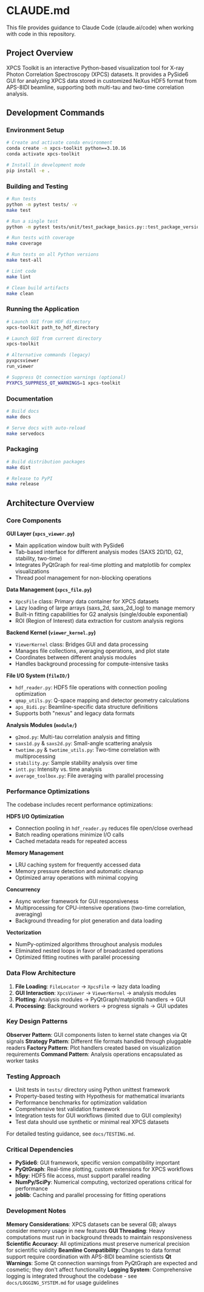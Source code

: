 # CLAUDE.md

This file provides guidance to Claude Code (claude.ai/code) when working with code in this repository.

## Project Overview

XPCS Toolkit is an interactive Python-based visualization tool for X-ray Photon Correlation Spectroscopy (XPCS) datasets. It provides a PySide6 GUI for analyzing XPCS data stored in customized NeXus HDF5 format from APS-8IDI beamline, supporting both multi-tau and two-time correlation analysis.

## Development Commands

### Environment Setup
```bash
# Create and activate conda environment
conda create -n xpcs-toolkit python==3.10.16
conda activate xpcs-toolkit

# Install in development mode
pip install -e .
```

### Building and Testing
```bash
# Run tests
python -m pytest tests/ -v
make test

# Run a single test
python -m pytest tests/unit/test_package_basics.py::test_package_version -v

# Run tests with coverage
make coverage

# Run tests on all Python versions
make test-all

# Lint code
make lint

# Clean build artifacts
make clean
```

### Running the Application
```bash
# Launch GUI from HDF directory
xpcs-toolkit path_to_hdf_directory

# Launch GUI from current directory
xpcs-toolkit

# Alternative commands (legacy)
pyxpcsviewer
run_viewer

# Suppress Qt connection warnings (optional)
PYXPCS_SUPPRESS_QT_WARNINGS=1 xpcs-toolkit
```

### Documentation
```bash
# Build docs
make docs

# Serve docs with auto-reload
make servedocs
```

### Packaging
```bash
# Build distribution packages
make dist

# Release to PyPI
make release
```

## Architecture Overview

### Core Components

**GUI Layer (`xpcs_viewer.py`)**
- Main application window built with PySide6
- Tab-based interface for different analysis modes (SAXS 2D/1D, G2, stability, two-time)
- Integrates PyQtGraph for real-time plotting and matplotlib for complex visualizations
- Thread pool management for non-blocking operations

**Data Management (`xpcs_file.py`)**
- `XpcsFile` class: Primary data container for XPCS datasets
- Lazy loading of large arrays (saxs_2d, saxs_2d_log) to manage memory
- Built-in fitting capabilities for G2 analysis (single/double exponential)
- ROI (Region of Interest) data extraction for custom analysis regions

**Backend Kernel (`viewer_kernel.py`)**
- `ViewerKernel` class: Bridges GUI and data processing
- Manages file collections, averaging operations, and plot state
- Coordinates between different analysis modules
- Handles background processing for compute-intensive tasks

**File I/O System (`fileIO/`)**
- `hdf_reader.py`: HDF5 file operations with connection pooling optimization
- `qmap_utils.py`: Q-space mapping and detector geometry calculations
- `aps_8idi.py`: Beamline-specific data structure definitions
- Supports both "nexus" and legacy data formats

**Analysis Modules (`module/`)**
- `g2mod.py`: Multi-tau correlation analysis and fitting
- `saxs1d.py` & `saxs2d.py`: Small-angle scattering analysis
- `twotime.py` & `twotime_utils.py`: Two-time correlation with multiprocessing
- `stability.py`: Sample stability analysis over time
- `intt.py`: Intensity vs. time analysis
- `average_toolbox.py`: File averaging with parallel processing

### Performance Optimizations

The codebase includes recent performance optimizations:

**HDF5 I/O Optimization**
- Connection pooling in `hdf_reader.py` reduces file open/close overhead
- Batch reading operations minimize I/O calls
- Cached metadata reads for repeated access

**Memory Management**
- LRU caching system for frequently accessed data
- Memory pressure detection and automatic cleanup
- Optimized array operations with minimal copying

**Concurrency**
- Async worker framework for GUI responsiveness
- Multiprocessing for CPU-intensive operations (two-time correlation, averaging)
- Background threading for plot generation and data loading

**Vectorization**
- NumPy-optimized algorithms throughout analysis modules
- Eliminated nested loops in favor of broadcasted operations
- Optimized fitting routines with parallel processing

### Data Flow Architecture

1. **File Loading**: `FileLocator` → `XpcsFile` → lazy data loading
2. **GUI Interaction**: `XpcsViewer` → `ViewerKernel` → analysis modules
3. **Plotting**: Analysis modules → PyQtGraph/matplotlib handlers → GUI
4. **Processing**: Background workers → progress signals → GUI updates

### Key Design Patterns

**Observer Pattern**: GUI components listen to kernel state changes via Qt signals
**Strategy Pattern**: Different file formats handled through pluggable readers
**Factory Pattern**: Plot handlers created based on visualization requirements
**Command Pattern**: Analysis operations encapsulated as worker tasks

### Testing Approach

- Unit tests in `tests/` directory using Python unittest framework
- Property-based testing with Hypothesis for mathematical invariants
- Performance benchmarks for optimization validation
- Comprehensive test validation framework
- Integration tests for GUI workflows (limited due to GUI complexity)
- Test data should use synthetic or minimal real XPCS datasets

For detailed testing guidance, see `docs/TESTING.md`.

### Critical Dependencies

- **PySide6**: GUI framework, specific version compatibility important
- **PyQtGraph**: Real-time plotting, custom extensions for XPCS workflows
- **h5py**: HDF5 file access, must support parallel reading
- **NumPy/SciPy**: Numerical computing, vectorized operations critical for performance
- **joblib**: Caching and parallel processing for fitting operations

### Development Notes

**Memory Considerations**: XPCS datasets can be several GB; always consider memory usage in new features
**GUI Threading**: Heavy computations must run in background threads to maintain responsiveness
**Scientific Accuracy**: All optimizations must preserve numerical precision for scientific validity
**Beamline Compatibility**: Changes to data format support require coordination with APS-8IDI beamline scientists
**Qt Warnings**: Some Qt connection warnings from PyQtGraph are expected and cosmetic; they don't affect functionality
**Logging System**: Comprehensive logging is integrated throughout the codebase - see `docs/LOGGING_SYSTEM.md` for usage guidelines
